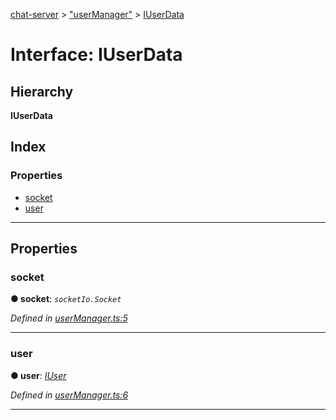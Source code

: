 [chat-server](../README.md) > ["userManager"](../modules/_usermanager_.md) > [IUserData](../interfaces/_usermanager_.iuserdata.md)

# Interface: IUserData

## Hierarchy

**IUserData**

## Index

### Properties

* [socket](_usermanager_.iuserdata.md#socket)
* [user](_usermanager_.iuserdata.md#user)

---

## Properties

<a id="socket"></a>

###  socket

**● socket**: *`socketIo.Socket`*

*Defined in [userManager.ts:5](https://github.com/deissh/anibe.chat/blob/c856951/src/userManager.ts#L5)*

___
<a id="user"></a>

###  user

**● user**: *[IUser](_interfaces_.iuser.md)*

*Defined in [userManager.ts:6](https://github.com/deissh/anibe.chat/blob/c856951/src/userManager.ts#L6)*

___

